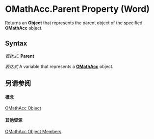 
# OMathAcc.Parent Property (Word)

Returns an  **Object** that represents the parent object of the specified **OMathAcc** object.


## Syntax

 _表达式_. **Parent**

 _表达式_ A variable that represents a **[OMathAcc](9458cc50-5764-8b1a-9939-56bf5118c9ce.md)** object.


## 另请参阅


#### 概念


[OMathAcc Object](9458cc50-5764-8b1a-9939-56bf5118c9ce.md)
#### 其他资源


[OMathAcc Object Members](http://msdn.microsoft.com/library/9f25d5ad-71ce-e67a-5c98-d7e34104fb95%28Office.15%29.aspx)